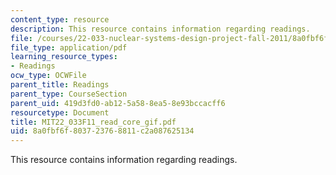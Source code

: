 ```yaml
---
content_type: resource
description: This resource contains information regarding readings.
file: /courses/22-033-nuclear-systems-design-project-fall-2011/8a0fbf6f803723768811c2a087625134_MIT22_033F11_read_core_gif.pdf
file_type: application/pdf
learning_resource_types:
- Readings
ocw_type: OCWFile
parent_title: Readings
parent_type: CourseSection
parent_uid: 419d3fd0-ab12-5a58-8ea5-8e93bccacff6
resourcetype: Document
title: MIT22_033F11_read_core_gif.pdf
uid: 8a0fbf6f-8037-2376-8811-c2a087625134
---
```

This resource contains information regarding readings.

